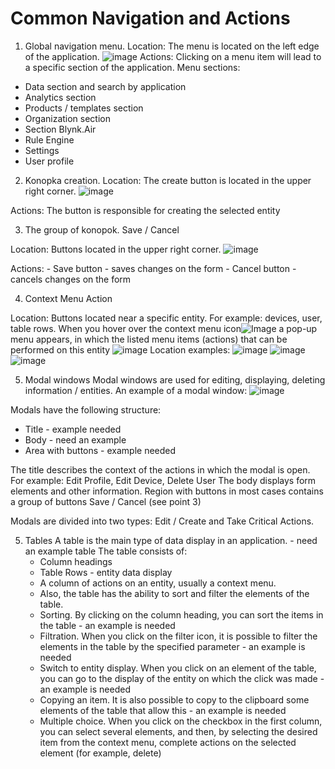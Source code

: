 # Common Navigation and Actions


1. Global navigation menu.
  Location: The menu is located on the left edge of the application.
    ![image](https://user-images.githubusercontent.com/24506752/107043650-f9afc480-67cb-11eb-9f11-775dc241db70.png)
 Actions: Clicking on a menu item will lead to a specific section of the application.
 Menu sections:
  - Data section and search by application
  - Analytics section
  - Products / templates section
  - Organization section
  - Section Blynk.Air
  - Rule Engine
  - Settings
  - User profile

2. Konopka creation.
  Location: The create button is located in the upper right corner.
  ![image](https://user-images.githubusercontent.com/24506752/107053302-549ae900-67d7-11eb-9eea-bbc23ec4dae6.png)

  Actions: The button is responsible for creating the selected entity
  
3. The group of konopok. Save / Cancel

  Location: Buttons located in the upper right corner.
  ![image](https://user-images.githubusercontent.com/24506752/107054418-c58ed080-67d8-11eb-9cad-2e795c1a18fd.png)

  Actions:
    - Save button - saves changes on the form
    - Cancel button - cancels changes on the form
    
    
4. Context Menu Action

  Location: Buttons located near a specific entity. For example: devices, user, table rows.
  When you hover over the context menu icon![Image](https://user-images.githubusercontent.com/24506752/107055212-b78d7f80-67d9-11eb-9ae6-b8cd26076681.png)
  a pop-up menu appears, in which the listed menu items (actions) that can be performed on this entity
  ![image](https://user-images.githubusercontent.com/24506752/107055718-40a4b680-67da-11eb-9766-a8353de51b7c.png)
  Location examples:
  ![image](https://user-images.githubusercontent.com/24506752/107055904-72b61880-67da-11eb-99cc-08ee7c4a7e96.png)
  ![image](https://user-images.githubusercontent.com/24506752/107055998-8c576000-67da-11eb-86b8-6657ddd425e9.png)
  ![image](https://user-images.githubusercontent.com/24506752/107056174-b90b7780-67da-11eb-941f-11052a7a33ee.png)

5. Modal windows
  Modal windows are used for editing, displaying, deleting information / entities.
  An example of a modal window:
  ![image](https://user-images.githubusercontent.com/24506752/107056857-74cca700-67db-11eb-8d6c-87346085b9a9.png)

  
  Modals have the following structure:
   - Title - example needed
   - Body - need an example
   - Area with buttons - example needed
   
   The title describes the context of the actions in which the modal is open. For example: Edit Profile, Edit Device, Delete User
   The body displays form elements and other information.
   Region with buttons in most cases contains a group of buttons Save / Cancel (see point 3)
   
   Modals are divided into two types: Edit / Create and Take Critical Actions.
   
   
5. Tables
  A table is the main type of data display in an application. - need an example table
   The table consists of:
    - Column headings
    - Table Rows - entity data display
    - A column of actions on an entity, usually a context menu.
    - Also, the table has the ability to sort and filter the elements of the table.
    - Sorting. By clicking on the column heading, you can sort the items in the table - an example is needed
    - Filtration. When you click on the filter icon, it is possible to filter the elements in the table by the specified parameter - an example is needed
    - Switch to entity display. When you click on an element of the table, you can go to the display of the entity on which the click was made - an example is needed
    - Copying an item. It is also possible to copy to the clipboard some elements of the table that allow this - an example is needed
    - Multiple choice. When you click on the checkbox in the first column, you can select several elements, and then, by selecting the desired item from the context menu, complete actions on the selected element (for example, delete)
